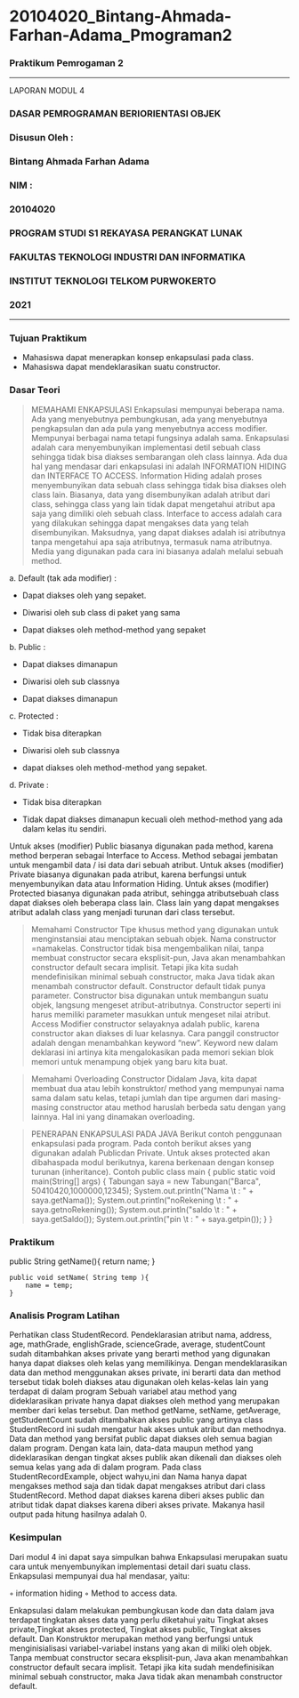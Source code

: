 
# 20104020_Bintang-Ahmada-Farhan-Adama_Pmograman2
### Praktikum Pemrogaman 2

<hr>

LAPORAN MODUL 4
### DASAR PEMROGRAMAN BERIORIENTASI OBJEK
### Disusun Oleh :
### Bintang Ahmada Farhan Adama
### NIM :
### 20104020
### PROGRAM STUDI S1 REKAYASA PERANGKAT LUNAK
### FAKULTAS TEKNOLOGI INDUSTRI DAN INFORMATIKA
### INSTITUT TEKNOLOGI TELKOM PURWOKERTO
### 2021

<hr>

### Tujuan Praktikum

- Mahasiswa dapat menerapkan konsep enkapsulasi pada class.
- Mahasiswa dapat mendeklarasikan suatu constructor.

### Dasar Teori

> MEMAHAMI ENKAPSULASI
Enkapsulasi mempunyai beberapa nama. Ada yang menyebutnya pembungkusan, ada yang menyebutnya pengkapsulan dan ada pula yang menyebutnya access modifier. Mempunyai berbagai nama tetapi fungsinya adalah sama. Enkapsulasi adalah cara menyembunyikan implementasi detil sebuah class sehingga tidak bisa diakses sembarangan oleh class lainnya. Ada dua hal yang mendasar dari enkapsulasi ini adalah INFORMATION HIDING dan INTERFACE TO ACCESS. Information Hiding adalah proses menyembunyikan data sebuah class sehingga tidak bisa diakses oleh class lain. Biasanya, data yang disembunyikan adalah atribut dari class, sehingga class yang lain tidak dapat mengetahui atribut apa saja yang dimiliki oleh sebuah class. Interface to access adalah cara yang dilakukan sehingga dapat mengakses data yang telah disembunyikan. Maksudnya, yang dapat diakses adalah isi atributnya tanpa mengetahui apa saja atributnya, termasuk nama atributnya. Media yang digunakan pada cara ini biasanya adalah melalui sebuah method.

a. Default (tak ada modifier) :

- Dapat diakses oleh yang sepaket.

- Diwarisi oleh sub class di paket yang sama

- Dapat diakses oleh method-method yang sepaket

b. Public :

- Dapat diakses dimanapun

- Diwarisi oleh sub classnya

- Dapat diakses dimanapun

c. Protected :

- Tidak bisa diterapkan

- Diwarisi oleh sub classnya

- dapat diakses oleh method-method yang sepaket.

d. Private :

- Tidak bisa diterapkan

- Tidak dapat diakses dimanapun kecuali oleh method-method yang ada dalam kelas itu sendiri.

Untuk akses (modifier) Public biasanya digunakan pada method, karena method berperan sebagai Interface to Access. Method sebagai jembatan untuk mengambil data / isi data dari sebuah atribut.
Untuk akses (modifier) Private biasanya digunakan pada atribut, karena berfungsi untuk menyembunyikan data atau Information Hiding.
Untuk akses (modifier) Protected biasanya digunakan pada atribut, sehingga atributsebuah class dapat diakses oleh beberapa class lain. Class lain yang dapat mengakses atribut adalah class yang menjadi turunan dari class tersebut.

> Memahami Constructor
Tipe khusus method yang digunakan untuk menginstansiai atau menciptakan sebuah objek. Nama constructor =namakelas. Constructor tidak bisa mengembalikan nilai, tanpa membuat constructor secara eksplisit-pun, Java akan menambahkan constructor default secara implisit. Tetapi jika kita sudah mendefinisikan minimal sebuah constructor, maka Java tidak akan menambah constructor default. Constructor default tidak punya parameter. Constructor bisa digunakan untuk membangun suatu objek, langsung mengeset atribut-atributnya. Constructor seperti ini harus memiliki parameter masukkan untuk mengeset nilai atribut. Access Modifier constructor selayaknya adalah public, karena constructor akan diakses di luar kelasnya. Cara panggil constructor adalah dengan menambahkan keyword “new”. Keyword new dalam deklarasi ini artinya kita mengalokasikan pada memori sekian blok memori untuk menampung objek yang baru kita buat.

> Memahami Overloading Constructor
Didalam Java, kita dapat membuat dua atau lebih konstruktor/ method yang mempunyai nama sama dalam satu kelas, tetapi jumlah dan tipe argumen dari masing-masing constructor atau method haruslah berbeda satu dengan yang lainnya. Hal ini yang dinamakan overloading.

> PENERAPAN ENKAPSULASI PADA JAVA
Berikut contoh penggunaan enkapsulasi pada program. Pada contoh berikut akses yang digunakan adalah Publicdan Private. Untuk akses protected akan dibahaspada modul berikutnya, karena berkenaan dengan konsep turunan (inheritance).
Contoh
public class main {
public static void main(String[] args) {
Tabungan saya = new Tabungan("Barca",
50410420,1000000,12345);
System.out.println("Nama \t : " +
saya.getNama());
System.out.println("noRekening \t : " +
saya.getnoRekening());
System.out.println("saldo \t : " +
saya.getSaldo());
System.out.println("pin \t : " + saya.getpin());
} }


### Praktikum

 public String getName(){
        return name;
    }
    
    public void setName( String temp ){
        name = temp;
    }

### Analisis Program Latihan
Perhatikan class StudentRecord. Pendeklarasian atribut nama, address, age, mathGrade, englishGrade, scienceGrade, average, studentCount sudah ditambahkan akses private yang berarti method yang digunakan hanya dapat diakses oleh kelas yang memilikinya. Dengan mendeklarasikan data dan method menggunakan akses private, ini berarti data dan method tersebut tidak boleh diakses atau digunakan oleh kelas-kelas lain yang terdapat di dalam program Sebuah variabel atau method yang dideklarasikan private hanya dapat diakses oleh method yang merupakan member dari kelas tersebut. Dan method getName, setName, getAverage, getStudentCount sudah ditambahkan akses public yang artinya class StudentRecord ini sudah mengatur hak akses untuk atribut dan methodnya. Data dan method yang bersifat public dapat diakses oleh semua bagian dalam program. Dengan kata lain, data-data maupun method yang dideklarasikan dengan tingkat akses publik akan dikenali dan diakses oleh semua kelas yang ada di dalam program.
Pada class StudentRecordExample, object wahyu,ini dan Nama hanya dapat mengakses method saja dan tidak dapat mengakses atribut dari class StudentRecord. Method dapat diakses karena diberi akses public dan atribut tidak dapat diakses karena diberi akses private. Makanya hasil output pada hitung hasilnya adalah 0.

### Kesimpulan
Dari modul 4 ini dapat saya simpulkan bahwa Enkapsulasi merupakan suatu cara untuk menyembunyikan implementasi detail dari suatu class. Enkapsulasi mempunyai dua hal mendasar, yaitu:

◦ information hiding
◦ Method to access data.

Enkapsulasi dalam melakukan pembungkusan kode dan data dalam java terdapat tingkatan akses data yang perlu diketahui yaitu Tingkat akses private,Tingkat akses protected, Tingkat akses public, Tingkat akses default. Dan Konstruktor merupakan method yang berfungsi untuk menginisialisasi variabel-variabel instans yang akan di miliki oleh objek. Tanpa membuat constructor secara eksplisit-pun, Java akan menambahkan constructor default secara implisit. Tetapi jika kita sudah mendefinisikan minimal sebuah constructor, maka Java tidak akan menambah constructor default.

